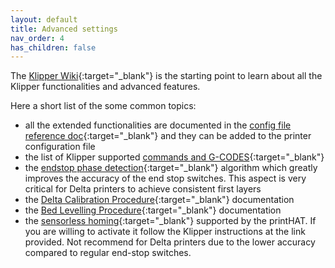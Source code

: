 ```yaml
---
layout: default
title: Advanced settings
nav_order: 4
has_children: false
---
```


The [Klipper Wiki](https://github.com/KevinOConnor/klipper/blob/master/docs/Overview.md){:target="_blank"} is the starting point to learn about all the Klipper functionalities and advanced features.

Here a short list of the some common topics:
- all the extended functionalities are documented in the [config file reference doc](https://www.klipper3d.org/Config_Reference.html){:target="_blank"} and they can be added to the printer configuration file
- the list of Klipper supported [commands and G-CODES](https://github.com/KevinOConnor/klipper/blob/master/docs/G-Codes.md){:target="_blank"}
- the [endstop phase detection](https://github.com/KevinOConnor/klipper/blob/master/docs/Endstop_Phase.md){:target="_blank"} algorithm which greatly improves the accuracy of the end stop switches. This aspect is very critical for Delta printers to achieve consistent first layers
- the [Delta Calibration Procedure](https://github.com/KevinOConnor/klipper/blob/master/docs/Delta_Calibrate.md){:target="_blank"} documentation
- the [Bed Levelling Procedure](https://github.com/KevinOConnor/klipper/blob/master/docs/Bed_Level.md){:target="_blank"} documentation
- the [sensorless homing](https://www.klipper3d.org/TMC_Drivers.html){:target="_blank"} supported by the printHAT. If you are willing to activate it follow the Klipper instructions at the link provided. Not recommend for Delta printers due to the lower accuracy compared to regular end-stop switches.
